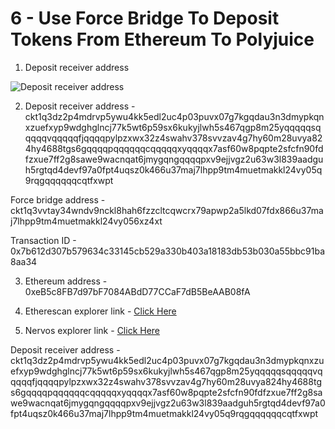 # 6 - Use Force Bridge To Deposit Tokens From Ethereum To Polyjuice

1. Deposit receiver address

![Deposit receiver address](./deposit-receiver-address.png)

2. Deposit receiver address - ckt1q3dz2p4mdrvp5ywu4kk5edl2uc4p03puvx07g7kgqdau3n3dmypkqnxzuefxyp9wdghglncj77k5wt6p59sx6kukyjlwh5s467qgp8m25yqqqqqsqqqqqvqqqqqfjqqqqpylpzxwx32z4swahv378svvzav4g7hy60m28uvya824hy4688tgs6gqqqqpqqqqqqcqqqqqxyqqqqx7asf60w8pqpte2sfcfn90fdfzxue7ff2g8sawe9wacnqat6jmygqngqqqqpxv9ejjvgz2u63w3l839aadguh5rgtqd4devf97a0fpt4uqsz0k466u37maj7lhpp9tm4muetmakkl24vy05q9rqgqqqqqqcqtfxwpt

Force bridge address - ckt1q3vvtay34wndv9nckl8hah6fzzcltcqwcrx79apwp2a5lkd07fdx866u37maj7lhpp9tm4muetmakkl24vy056xz4xt

Transaction ID - 0x7b612d307b579634c33145cb529a330b403a18183db53b030a55bbc91ba8aa34

3. Ethereum address - 0xeB5c8FB7d97bF7084ABdD77CCaF7dB5BeAAB08fA

4. Etherescan explorer link - [Click Here](https://rinkeby.etherscan.io/tx/0x7b612d307b579634c33145cb529a330b403a18183db53b030a55bbc91ba8aa34)

5. Nervos explorer link - [Click Here](https://explorer.nervos.org/aggron/transaction/0x3aa29680957037f7c6901a0be3136f1b7a7a2422de0b3a54c435f34b0686fc25)


Deposit receiver address - ckt1q3dz2p4mdrvp5ywu4kk5edl2uc4p03puvx07g7kgqdau3n3dmypkqnxzuefxyp9wdghglncj77k5wt6p59sx6kukyjlwh5s467qgp8m25yqqqqqsqqqqqvqqqqqfjqqqqpylpzxwx32z4swahv378svvzav4g7hy60m28uvya824hy4688tgs6gqqqqpqqqqqqcqqqqqxyqqqqx7asf60w8pqpte2sfcfn90fdfzxue7ff2g8sawe9wacnqat6jmygqngqqqqpxv9ejjvgz2u63w3l839aadguh5rgtqd4devf97a0fpt4uqsz0k466u37maj7lhpp9tm4muetmakkl24vy05q9rqgqqqqqqcqtfxwpt
